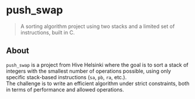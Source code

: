 # push_swap

> A sorting algorithm project using two stacks and a limited set of instructions, built in C.

## About

`push_swap` is a project from Hive Helsinki where the goal is to sort a stack of integers with the smallest number of operations possible, using only specific stack-based instructions (`sa`, `pb`, `ra`, etc.).  
The challenge is to write an efficient algorithm under strict constraints, both in terms of performance and allowed operations.

